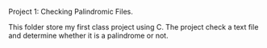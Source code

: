 Project 1: Checking Palindromic Files.


This folder store my first class project using C. The project check a text file and determine whether it is a palindrome or not. 
